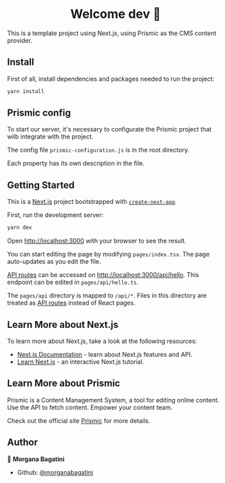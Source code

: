 <h1 align="center">Welcome dev 👋</h1>

This is a template project using Next.js, using Prismic as the CMS content provider.

## Install

First of all, install dependencies and packages needed to run the project:

```bash
yarn install
```

## Prismic config

To start our server, it's necessary to configurate the Prismic project that wilb integrate with the project. 

The config file `prismic-configuration.js` is in the root directory.

Each property has its own description in the file.

## Getting Started

This is a [Next.js](https://nextjs.org/) project bootstrapped with [`create-next-app`](https://github.com/vercel/next.js/tree/canary/packages/create-next-app).

First, run the development server:

```bash
yarn dev
```

Open [http://localhost:3000](http://localhost:3000) with your browser to see the result.

You can start editing the page by modifying `pages/index.tsx`. The page auto-updates as you edit the file.

[API routes](https://nextjs.org/docs/api-routes/introduction) can be accessed on [http://localhost:3000/api/hello](http://localhost:3000/api/hello). This endpoint can be edited in `pages/api/hello.ts`.

The `pages/api` directory is mapped to `/api/*`. Files in this directory are treated as [API routes](https://nextjs.org/docs/api-routes/introduction) instead of React pages.

## Learn More about Next.js

To learn more about Next.js, take a look at the following resources:

- [Next.js Documentation](https://nextjs.org/docs) - learn about Next.js features and API.
- [Learn Next.js](https://nextjs.org/learn) - an interactive Next.js tutorial.

## Learn More about Prismic

Prismic is a Content Management System, a tool for editing online content. Use the API to fetch content. Empower your content team.

Check out the official site [Prismic](https://prismic.io/) for more details.

## Author

👤 **Morgana Bagatini**

* Github: [@morganabagatini](https://github.com/morganabagatini)
